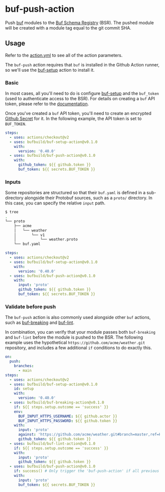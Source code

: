 # buf-push-action

Push [buf](https://github.com/bufbuild/buf) modules to the
[Buf Schema Registry](https://buf.build) (BSR). The pushed
module will be created with a module tag equal to the git
commit SHA.

## Usage

Refer to the [action.yml](https://github.com/bufbuild/buf-push-action/blob/master/action.yml)
to see all of the action parameters.

The `buf-push` action requires that `buf` is installed in the Github Action
runner, so we'll use the [buf-setup][1] action to install it.

### Basic

In most cases, all you'll need to do is configure [buf-setup][1] and the
`buf_token` (used to authenticate access to the BSR). For details on
creating a `buf` API token, please refer to the
[documentation](https://beta.docs.buf.build/authentication#create-an-api-token).

Once you've created a `buf` API token, you'll need to create an encrypted
[Github Secret](https://docs.github.com/en/actions/reference/encrypted-secrets)
for it. In the following example, the API token is set to `BUF_TOKEN`.

```yaml
steps:
  - uses: actions/checkout@v2
  - uses: bufbuild/buf-setup-action@v0.1.0
    with:
      version: '0.40.0'
  - uses: bufbuild/buf-push-action@v0.1.0
    with:
      github_token: ${{ github.token }}
      buf_token: ${{ secrets.BUF_TOKEN }}
```

### Inputs

Some repositories are structured so that their `buf.yaml` is defined
in a sub-directory alongside their Protobuf sources, such as a `proto/`
directory. In this case, you can specify the relative `input` path.

```sh
$ tree
.
└── proto
    ├── acme
    │   └── weather
    │       └── v1
    │           └── weather.proto
    └── buf.yaml
```

```yaml
steps:
  - uses: actions/checkout@v2
  - uses: bufbuild/buf-setup-action@v0.1.0
    with:
      version: '0.40.0'
  - uses: bufbuild/buf-push-action@v0.1.0
    with:
      input: 'proto'
      github_token: ${{ github.token }}
      buf_token: ${{ secrets.BUF_TOKEN }}
```

### Validate before push

The `buf-push` action is also commonly used alongside other `buf` actions,
such as [buf-breaking][2] and [buf-lint][3].

In combination, you can verify that your module passes both `buf-breaking`
and `buf-lint` before the module is pushed to the BSR. The following example
uses the hypothetical `https://github.com/acme/weather.git` repository,
and includes a few additional `if` conditions to do exactly this.

```yaml
on:
  push:
    branches:
      - main
steps:
  - uses: actions/checkout@v2
  - uses: bufbuild/buf-setup-action@v0.1.0
    id: setup
    with:
      version: '0.40.0'
  - uses: bufbuild/buf-breaking-action@v0.1.0
    if: ${{ steps.setup.outcome == 'success' }}
    env:
      BUF_INPUT_HTTPS_USERNAME: ${{ github.actor }}
      BUF_INPUT_HTTPS_PASSWORD: ${{ github.token }}
    with:
      input: 'proto'
      against: 'https://github.com/acme/weather.git#branch=master,ref=HEAD~1,subdir=proto'
      github_token: ${{ github.token }}
  - uses: bufbuild/buf-lint-action@v0.1.0
    if: ${{ steps.setup.outcome == 'success' }}
    with:
      input: 'proto'
      github_token: ${{ github.token }}
  - uses: bufbuild/buf-push-action@v0.1.0
    if: success() # Only trigger the 'buf-push-action' if all previous steps succeed.
    with:
      input: 'proto'
      buf_token: ${{ secrets.BUF_TOKEN }}
```

  [1]: https://github.com/marketplace/actions/buf-setup
  [2]: https://github.com/marketplace/actions/buf-breaking
  [3]: https://github.com/marketplace/actions/buf-lint
